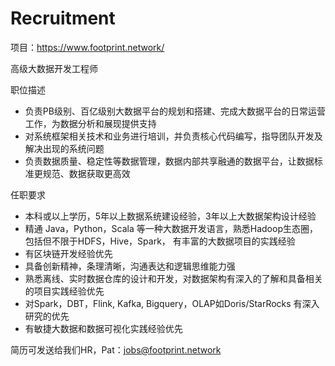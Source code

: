 # Recruitment

项目：https://www.footprint.network/

高级大数据开发工程师

职位描述
- 负责PB级别、百亿级别大数据平台的规划和搭建、完成大数据平台的日常运营工作，为数据分析和展现提供支持
- 对系统框架相关技术和业务进行培训，并负责核心代码编写，指导团队开发及解决出现的系统问题
- 负责数据质量、稳定性等数据管理，数据内部共享融通的数据平台，让数据标准更规范、数据获取更高效

任职要求
- 本科或以上学历，5年以上数据系统建设经验，3年以上大数据架构设计经验
- 精通 Java，Python，Scala 等一种大数据开发语言，熟悉Hadoop生态圈，包括但不限于HDFS，Hive，Spark， 有丰富的大数据项目的实践经验
- 有区块链开发经验优先
- 具备创新精神，条理清晰，沟通表达和逻辑思维能力强
- 熟悉离线、实时数据仓库的设计和开发，对数据架构有深入的了解和具备相关的项目实践经验优先
- 对Spark，DBT，Flink, Kafka, Bigquery，OLAP如Doris/StarRocks 有深入研究的优先
- 有敏捷大数据和数据可视化实践经验优先

简历可发送给我们HR，Pat：jobs@footprint.network
